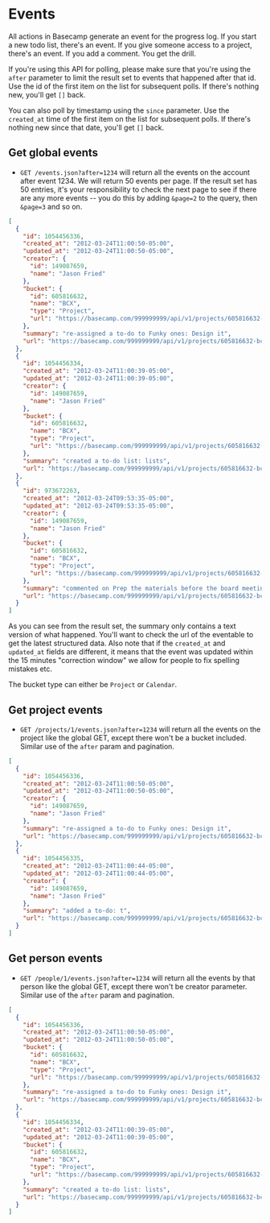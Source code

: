 Events
======

> <Clever quote about accesses>

All actions in Basecamp generate an event for the progress log. If you start a new todo list, there's an event. If you give someone access to a project, there's an event. If you add a comment. You get the drill.

If you're using this API for polling, please make sure that you're using the `after` parameter to limit the result set to events that happened after that id. Use the id of the first item on the list for subsequent polls. If there's nothing new, you'll get `[]` back.

You can also poll by timestamp using the `since` parameter. Use the `created_at` time of the first item on the list for subsequent polls. If there's nothing new since that date, you'll get `[]` back.


Get global events
-----------------

* `GET /events.json?after=1234` will return all the events on the account after event 1234. We will return 50 events per page. If the result set has 50 entries, it's your responsibility to check the next page to see if there are any more events -- you do this by adding `&page=2` to the query, then `&page=3` and so on.

```json
[
  {
    "id": 1054456336,
    "created_at": "2012-03-24T11:00:50-05:00",
    "updated_at": "2012-03-24T11:00:50-05:00",
    "creator": {
      "id": 149087659,
      "name": "Jason Fried"
    },
    "bucket": {
      "id": 605816632,
      "name": "BCX",
      "type": "Project",
      "url": "https://basecamp.com/999999999/api/v1/projects/605816632-bcx.json"
    },
    "summary": "re-assigned a to-do to Funky ones: Design it",
    "url": "https://basecamp.com/999999999/api/v1/projects/605816632-bcx/todos/223304243-design-it.json"
  },
  {
    "id": 1054456334,
    "created_at": "2012-03-24T11:00:39-05:00",
    "updated_at": "2012-03-24T11:00:39-05:00",
    "creator": {
      "id": 149087659,
      "name": "Jason Fried"
    },
    "bucket": {
      "id": 605816632,
      "name": "BCX",
      "type": "Project",
      "url": "https://basecamp.com/999999999/api/v1/projects/605816632-bcx.json"
    },
    "summary": "created a to-do list: lists",
    "url": "https://basecamp.com/999999999/api/v1/projects/605816632-bcx/todolists/1056802576-lists.json"
  },
  {
    "id": 973672263,
    "created_at": "2012-03-24T09:53:35-05:00",
    "updated_at": "2012-03-24T09:53:35-05:00",
    "creator": {
      "id": 149087659,
      "name": "Jason Fried"
    },
    "bucket": {
      "id": 605816632,
      "name": "BCX",
      "type": "Project",
      "url": "https://basecamp.com/999999999/api/v1/projects/605816632-bcx.json"
    },
    "summary": "commented on Prep the materials before the board meeting with Bezos",
    "url": "https://basecamp.com/999999999/api/v1/projects/605816632-bcx/calendar_events/174886926-prep-the-materials.json"
  }
]
```

As you can see from the result set, the summary only contains a text version of what happened. You'll want to check the url of the eventable to get the latest structured data. Also note that if the `created_at` and `updated_at` fields are different, it means that the event was updated within the 15 minutes "correction window" we allow for people to fix spelling mistakes etc.

The bucket type can either be `Project` or `Calendar`.


Get project events
------------------

* `GET /projects/1/events.json?after=1234` will return all the events on the project like the global GET, except there won't be a bucket included. Similar use of the `after` param and pagination.

```json
[
  {
    "id": 1054456336,
    "created_at": "2012-03-24T11:00:50-05:00",
    "updated_at": "2012-03-24T11:00:50-05:00",
    "creator": {
      "id": 149087659,
      "name": "Jason Fried"
    },
    "summary": "re-assigned a to-do to Funky ones: Design it",
    "url": "https://basecamp.com/999999999/api/v1/projects/605816632-bcx/todos/223304243-design-it.json"
  },
  {
    "id": 1054456335,
    "created_at": "2012-03-24T11:00:44-05:00",
    "updated_at": "2012-03-24T11:00:44-05:00",
    "creator": {
      "id": 149087659,
      "name": "Jason Fried"
    },
    "summary": "added a to-do: t",
    "url": "https://basecamp.com/999999999/api/v1/projects/605816632-bcx/todos/1046098402-t.json"
  }
]
```


Get person events
------------------

* `GET /people/1/events.json?after=1234` will return all the events by that person like the global GET, except there won't be creator parameter. Similar use of the `after` param and pagination.

```json
[
  {
    "id": 1054456336,
    "created_at": "2012-03-24T11:00:50-05:00",
    "updated_at": "2012-03-24T11:00:50-05:00",
    "bucket": {
      "id": 605816632,
      "name": "BCX",
      "type": "Project",
      "url": "https://basecamp.com/999999999/api/v1/projects/605816632-bcx.json"
    },
    "summary": "re-assigned a to-do to Funky ones: Design it",
    "url": "https://basecamp.com/999999999/api/v1/projects/605816632-bcx/todos/223304243-design-it.json"
  },
  {
    "id": 1054456334,
    "created_at": "2012-03-24T11:00:39-05:00",
    "updated_at": "2012-03-24T11:00:39-05:00",
    "bucket": {
      "id": 605816632,
      "name": "BCX",
      "type": "Project",
      "url": "https://basecamp.com/999999999/api/v1/projects/605816632-bcx.json"
    },
    "summary": "created a to-do list: lists",
    "url": "https://basecamp.com/999999999/api/v1/projects/605816632-bcx/todolists/1056802576-lists.json"
  }
]
```
